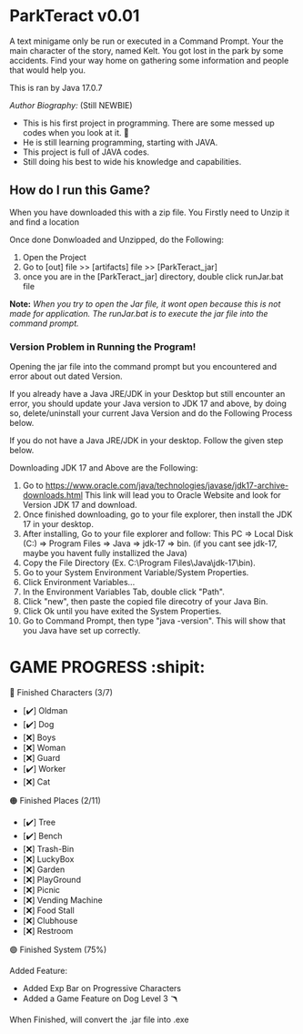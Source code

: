 # ParkTeract v0.01
A text minigame only be run or executed in a Command Prompt. Your the main character of the story, named Kelt.
You got lost in the park by some accidents. Find your way home on gathering 
some information and people that would help you.

This is ran by Java 17.0.7

*Author Biography:* (Still NEWBIE)
  - This is his first project in programming. There are some messed up codes when you look at it. :japanese_goblin:
  - He is still learning programming, starting with JAVA.
  - This project is full of JAVA codes.
  - Still doing his best to wide his knowledge and capabilities. 

## How do I run this Game? 
 When you have downloaded this with a zip file. You Firstly need to Unzip it and find a location
 
Once done Donwloaded and Unzipped, do the Following:
 1. Open the Project
 2. Go to [out] file >> [artifacts] file >> [ParkTeract_jar]
 3. once you are in the [ParkTeract_jar] directory, double click runJar.bat file
 
 **Note:** *When you try to open the Jar file, it wont open because this is not made for application.*
 *The runJar.bat is to execute the jar file into the command prompt.*
 
   ### Version Problem in Running the Program!
   
   Opening the jar file into the command prompt but you encountered and error about out dated Version.
   
   If you already have a Java JRE/JDK in your Desktop but still encounter an error, you should update your Java version to JDK 17 and above, by doing so, delete/uninstall your current Java Version and do the Following Process below.
   
   If you do not have a Java JRE/JDK in your desktop. Follow the given step below.
   
   Downloading JDK 17 and Above are the Following:
   1. Go to https://www.oracle.com/java/technologies/javase/jdk17-archive-downloads.html
      This link will lead you to Oracle Website and look for Version JDK 17 and download.
   2. Once finished downloading, go to your file explorer, then install the JDK 17 in your desktop.
   3. After installing, Go to your file explorer and follow: This PC => Local Disk (C:) => Program Files => Java => jdk-17 => bin. (if you cant see jdk-17, maybe you havent fully installized the Java)
   4. Copy the File Directory (Ex. C:\Program Files\Java\jdk-17\bin). 
   5. Go to your System Environment Variable/System Properties.
   6. Click Environment Variables...
   7. In the Environment Variables Tab, double click "Path".
   8. Click "new", then paste the copied file direcotry of your Java Bin.
   9. Click Ok until you have exited the System Properties.
   10. Go to Command Prompt, then type "java -version". This will show that you Java have set up correctly.
   
   
# GAME PROGRESS :shipit:
:red_circle: Finished Characters (3/7)
  - [:heavy_check_mark:] Oldman 
  - [:heavy_check_mark:] Dog 
  - [:x:] Boys 
  - [:x:] Woman 
  - [:x:] Guard 
  - [:heavy_check_mark:] Worker 
  - [:x:] Cat 

:orange_circle: Finished Places (2/11)
  - [:heavy_check_mark:] Tree 
  - [:heavy_check_mark:] Bench 
  - [:x:] Trash-Bin 
  - [:x:] LuckyBox 
  - [:x:] Garden 
  - [:x:] PlayGround 
  - [:x:] Picnic
  - [:x:] Vending Machine
  - [:x:] Food Stall
  - [:x:] Clubhouse
  - [:x:] Restroom

:purple_circle: Finished System (75%)
  
  Added Feature:
  - Added Exp Bar on Progressive Characters
  - Added a Game Feature on Dog Level 3 :boomerang:

When Finished, will convert the .jar file into .exe

   
   
   

 
